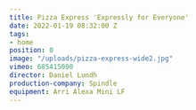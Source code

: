 ```yaml
---
title: Pizza Express 'Expressly for Everyone'
date: 2022-01-19 08:32:00 Z
tags:
- home
position: 0
image: "/uploads/pizza-express-wide2.jpg"
vimeo: 685415090
director: Daniel Lundh
production-company: Spindle
equipment: Arri Alexa Mini LF
---
```


